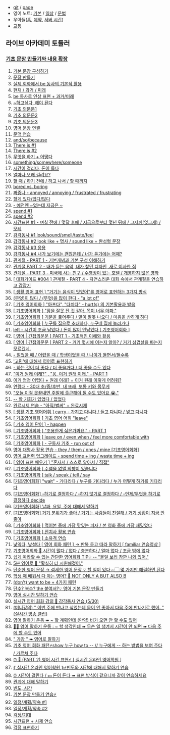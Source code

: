- [git](https://github.com/HyungjunAn/keep) / [page](https://hyungjunan.github.io/keep/)
- 영어 노트: [기본](en/basic.md) / [일상](en/daily.md) / [문법](en/grammar.md)
- 우아들([홈], [예약], [서버 시간])
- [교통]

[홈]: http://www.woorisoa.co.kr/main.php
[예약]: https://mobile.woorisoa.co.kr/
[서버 시간]: https://time.navyism.com/?host=https%3A%2F%2Fmobile.woorisoa.co.kr%2FMain
[교통]: etc/traffic.md

## 라이브 아카데미 토들러 

### [기초 문장 만들기와 내용 확장](https://youtube.com/playlist?list=PLEzsBdrpZXC8tdzAqQHEQ66TocGI-Kagh&si=TpEkuvuDadzCP7Ni)

1. [기본 문장 구성하기](https://www.youtube.com/watch?v=OGHo7apPWIY&list=PLEzsBdrpZXC8tdzAqQHEQ66TocGI-Kagh&index=1&t=5s&pp=iAQB)
1. [문장 만들기](https://www.youtube.com/watch?v=yJg0rrmRZhA&list=PLEzsBdrpZXC8tdzAqQHEQ66TocGI-Kagh&index=2&t=401s&pp=iAQB)
1. [실제 회화에서 be 동사의 기본적 활용](https://www.youtube.com/watch?v=0R6tL0ESm_U&list=PLEzsBdrpZXC8tdzAqQHEQ66TocGI-Kagh&index=3&pp=iAQB)
1. [현재 / 과거 / 미래](https://www.youtube.com/watch?v=c7_IqzxcaS0&list=PLEzsBdrpZXC8tdzAqQHEQ66TocGI-Kagh&index=4&t=30s&pp=iAQB)
1. [be 동사로 인상 표현 + 과거/미래](https://www.youtube.com/watch?v=MY6Y2wiXSLA&list=PLEzsBdrpZXC8tdzAqQHEQ66TocGI-Kagh&index=5&pp=iAQB)
1. [~하고싶다, 해야 된다](https://www.youtube.com/watch?v=kOi2P-HQIKs&list=PLEzsBdrpZXC8tdzAqQHEQ66TocGI-Kagh&index=6&pp=iAQB)
1. [기초 의문문1](https://www.youtube.com/watch?v=_FeHK1Vd7KM&list=PLEzsBdrpZXC8tdzAqQHEQ66TocGI-Kagh&index=7&pp=iAQB)
1. [기초 의문문2](https://www.youtube.com/watch?v=MDLG58YRPv4&list=PLEzsBdrpZXC8tdzAqQHEQ66TocGI-Kagh&index=8&pp=iAQB)
1. [기초 의문문3](https://www.youtube.com/watch?v=pOggApqOz3Y&list=PLEzsBdrpZXC8tdzAqQHEQ66TocGI-Kagh&index=9&pp=iAQB)
1. [영어 문장 연결](https://www.youtube.com/watch?v=uPWsw5GIbtI&list=PLEzsBdrpZXC8tdzAqQHEQ66TocGI-Kagh&index=10&pp=iAQB)
1. [문맥 연습](https://www.youtube.com/watch?v=wjXyGcnx2G8&list=PLEzsBdrpZXC8tdzAqQHEQ66TocGI-Kagh&index=11&pp=iAQB)
1. [and/so/because](https://www.youtube.com/watch?v=lIwZ3bkyr6s&list=PLEzsBdrpZXC8tdzAqQHEQ66TocGI-Kagh&index=12&pp=iAQB)
1. [There is #1](https://www.youtube.com/watch?v=WSUM2yUsub8&list=PLEzsBdrpZXC8tdzAqQHEQ66TocGI-Kagh&index=13&pp=iAQB)
1. [There is #2](https://www.youtube.com/watch?v=5nwOP4D__rw&list=PLEzsBdrpZXC8tdzAqQHEQ66TocGI-Kagh&index=14&pp=iAQB)
1. [무엇을 하기 + 어떻다](https://www.youtube.com/watch?v=Xg1fjoe0cXo&list=PLEzsBdrpZXC8tdzAqQHEQ66TocGI-Kagh&index=15&pp=iAQB)
1. [something/somewhere/someone](https://www.youtube.com/watch?v=hyHjOMAPmMs&list=PLEzsBdrpZXC8tdzAqQHEQ66TocGI-Kagh&index=16&pp=iAQB)
1. [시간이 걸리다, 돈이 들다](https://www.youtube.com/watch?v=rFGmMnQFQaw&list=PLEzsBdrpZXC8tdzAqQHEQ66TocGI-Kagh&index=17&t=7s&pp=iAQB)
1. [얼마나 오래 걸려요?](https://www.youtube.com/watch?v=_49xUFx5n4M&list=PLEzsBdrpZXC8tdzAqQHEQ66TocGI-Kagh&index=18&pp=iAQB)
1. [할 때 / 하기 전에 / 하고 나서 / 할 때까지](https://www.youtube.com/watch?v=dpN0FfT8k7o&list=PLEzsBdrpZXC8tdzAqQHEQ66TocGI-Kagh&index=19&pp=iAQB)
1. [bored vs. boring](https://www.youtube.com/watch?v=tgAnPN_mf-k&list=PLEzsBdrpZXC8tdzAqQHEQ66TocGI-Kagh&index=20&pp=iAQB)
1. [짜증나 - annoyed / annoying / frustrated / frustrating](https://www.youtube.com/watch?v=Ks0qJXeTCcA&list=PLEzsBdrpZXC8tdzAqQHEQ66TocGI-Kagh&index=21&pp=iAQB)
1. [할게 있다/없다/많다](https://www.youtube.com/watch?v=cHJpKhVnH-I&list=PLEzsBdrpZXC8tdzAqQHEQ66TocGI-Kagh&index=22&pp=iAQB)
1. [- 예전엔 ~었는데 지금은 ~](https://www.youtube.com/watch?v=F8vUB75aD34&list=PLEzsBdrpZXC8tdzAqQHEQ66TocGI-Kagh&index=23&pp=iAQB)
1. [spend #1](https://www.youtube.com/watch?v=yvWkEoHCdmE&list=PLEzsBdrpZXC8tdzAqQHEQ66TocGI-Kagh&index=24&pp=iAQB)
1. [spend #2](https://www.youtube.com/watch?v=vsoQ-MWFGZc&list=PLEzsBdrpZXC8tdzAqQHEQ66TocGI-Kagh&index=25&pp=iAQB)
1. [시간표현 #1 - 며칠 전에 / 몇달 후에 / 지금으로부터 몇년 뒤에 / 그저께(엊그제) / 모레](https://www.youtube.com/watch?v=l_OIS5XaQCs&list=PLEzsBdrpZXC8tdzAqQHEQ66TocGI-Kagh&index=26&pp=iAQB)
1. [감각동사 #1 look/sound/smell/taste/feel](https://www.youtube.com/watch?v=vPpsH30SmZs&list=PLEzsBdrpZXC8tdzAqQHEQ66TocGI-Kagh&index=27&pp=iAQB)
1. [감각동사 #2 look like + 명사 / sound like + 완성형 문장](https://www.youtube.com/watch?v=lo4YD4FASOM&list=PLEzsBdrpZXC8tdzAqQHEQ66TocGI-Kagh&index=28&pp=iAQB)
1. [감각동사 #3 응용](https://www.youtube.com/watch?v=GHlSaB3VzRE&list=PLEzsBdrpZXC8tdzAqQHEQ66TocGI-Kagh&index=29&pp=iAQB)
1. [감각동사 #4 내가 보기에는 괜찮은데 / 너가 듣기에는 어때?](https://www.youtube.com/watch?v=KvuCt-u56Ww&list=PLEzsBdrpZXC8tdzAqQHEQ66TocGI-Kagh&index=30&pp=iAQB)
1. [관계절 - PART 1 - 기본개념과 기본 구성 이해하기](https://www.youtube.com/watch?v=xY8-tOJu0GQ&list=PLEzsBdrpZXC8tdzAqQHEQ66TocGI-Kagh&index=31&pp=iAQB)
1. [관계절 PART 2 - 내가 듣는 음악, 내가 찾던 디자인, 새로 이사한 집](https://www.youtube.com/watch?v=Iux513BJWLo&list=PLEzsBdrpZXC8tdzAqQHEQ66TocGI-Kagh&index=32&pp=iAQB)
1. [관계절 - PART 3 - 미국에 사는 친구 / 수영장이 있는 호텔 / 개봉하지 않은 영화](https://www.youtube.com/watch?v=_2RMoPE92VY&list=PLEzsBdrpZXC8tdzAqQHEQ66TocGI-Kagh&index=33&pp=iAQB)
1. [[ 대화가이드 #004 ] 관계절 - PART 4 - 자연스러운 대화 속에서 관계절을 연습하고 감잡기](https://www.youtube.com/watch?v=LhLO4mwkac8&list=PLEzsBdrpZXC8tdzAqQHEQ66TocGI-Kagh&index=34&pp=iAQB)
1. [[ 생활 영어 표현 ] "거기는 음식이 맛있어"를 영어로 표현하는 3가지 방식](https://www.youtube.com/watch?v=W3V9TM6Vrj0&list=PLEzsBdrpZXC8tdzAqQHEQ66TocGI-Kagh&index=35&pp=iAQB)
1. [(무엇)이 많다 / (무엇)을 많이 한다 - "a lot of"](https://www.youtube.com/watch?v=HsmLR7rZtTg&list=PLEzsBdrpZXC8tdzAqQHEQ66TocGI-Kagh&index=36&pp=iAQB)
1. [[ 기초 영어회화 ] "아프다", "다치다" - hurt(s) 의 기본활용과 발음](https://www.youtube.com/watch?v=4IuQ53h9dwQ&list=PLEzsBdrpZXC8tdzAqQHEQ66TocGI-Kagh&index=37&pp=iAQB)
1. [[ 기초영어회화 ] "잠을 잘못 잔 것 같아. 목이 너무 아파."](https://www.youtube.com/watch?v=v2pQyesI_qY&list=PLEzsBdrpZXC8tdzAqQHEQ66TocGI-Kagh&index=38&pp=iAQB)
1. [[ 기초영어회화 ] 기분을 풀어주다 / 말이 잘못 나오다 / 마음을 상하게 하다](https://www.youtube.com/watch?v=BmKpL--OVXg&list=PLEzsBdrpZXC8tdzAqQHEQ66TocGI-Kagh&index=39&pp=iAQB)
1. [[ 기초영어회화 ] 누구를 집으로 초대하다, 누구네 집에 놀러가다](https://www.youtube.com/watch?v=ZcuabDrVrIw&list=PLEzsBdrpZXC8tdzAqQHEQ66TocGI-Kagh&index=40&pp=iAQB)
1. [left - 시간이 조금 남았다 / 돈이 많이 안남았다 [ 기초영어회화 ]](https://www.youtube.com/watch?v=V3yn8eUAHYk&list=PLEzsBdrpZXC8tdzAqQHEQ66TocGI-Kagh&index=41&pp=iAQB)
1. [[ 영어 | 간접의문문 ] PART 1 - 기초적인 이해와 활용](https://www.youtube.com/watch?v=FVWYx4w8QEQ&list=PLEzsBdrpZXC8tdzAqQHEQ66TocGI-Kagh&index=42&pp=iAQB)
1. [[ 영어 | 간접의문문 ] PART 2 - 거기 몇시에 여는지 알아? / 거기 삼겹살을 파는지 모르겠네.](https://www.youtube.com/watch?v=3Y3fLBziNiI&list=PLEzsBdrpZXC8tdzAqQHEQ66TocGI-Kagh&index=43&pp=iAQB)
1. [ - 젊었을 때 / 어렸을 때 / 학생이었을 때 / 나이가 들면서/들수록](https://www.youtube.com/watch?v=YN7l3dg-oog&list=PLEzsBdrpZXC8tdzAqQHEQ66TocGI-Kagh&index=44&pp=iAQB)
1. [ '고민'에 대해서 영어로 표현하기](https://www.youtube.com/watch?v=bNqR7zgoc04&list=PLEzsBdrpZXC8tdzAqQHEQ66TocGI-Kagh&index=45&pp=iAQB)
1. [ - 하는 것이 더 좋다 / 더 좋을거다 / 더 좋을 수도 있다](https://www.youtube.com/watch?v=xumwjCeDRQE&list=PLEzsBdrpZXC8tdzAqQHEQ66TocGI-Kagh&index=46&pp=iAQB)
1. [ "이거 원래 이래?" , "응. 이거 원래 이래." - PART 1](https://www.youtube.com/watch?v=yK_MuPCqc5w&list=PLEzsBdrpZXC8tdzAqQHEQ66TocGI-Kagh&index=47&pp=iAQB)
1. [ 이거 엄청 어렵다 + 원래 이래? = 이거 원래 이렇게 어려워?](https://www.youtube.com/watch?v=ew_T9ts-ikI&list=PLEzsBdrpZXC8tdzAqQHEQ66TocGI-Kagh&index=48&pp=iAQB)
1. [ 연령대 - 30대 초/중/후반, 내 또래, 보통 키와 몸무게](https://www.youtube.com/watch?v=f0G2pQAKuNk&list=PLEzsBdrpZXC8tdzAqQHEQ66TocGI-Kagh&index=49&pp=iAQB)
1. [ "오늘 이걸 못끝내면 주말에 출근해야 될 수도 있어요 😭."](https://www.youtube.com/watch?v=ZWm1kpXs-nY&list=PLEzsBdrpZXC8tdzAqQHEQ66TocGI-Kagh&index=50&pp=iAQB)
1. [ -- 할 기회가 있었다 / 없었다](https://www.youtube.com/watch?v=g5Wv-YDqsxU&list=PLEzsBdrpZXC8tdzAqQHEQ66TocGI-Kagh&index=51&pp=iAQB)
1. [ 완료시제 연습 - "아직/벌써" + 완료시제](https://www.youtube.com/watch?v=8zdLUDXuMHY&list=PLEzsBdrpZXC8tdzAqQHEQ66TocGI-Kagh&index=52&pp=iAQB)
1. [[ 생활 기초 영어어휘 ] carry - 가지고 다니다 / 들고 다니다 / 넣고 다니다](https://www.youtube.com/watch?v=UGgpU3heTXc&list=PLEzsBdrpZXC8tdzAqQHEQ66TocGI-Kagh&index=53&pp=iAQB)
1. [[ 기초영어회화 ] 기초 영어 어휘 "leave"](https://www.youtube.com/watch?v=G6blEAxcZJQ&list=PLEzsBdrpZXC8tdzAqQHEQ66TocGI-Kagh&index=54&pp=iAQB)
1. [[ 기초 영어 단어 ] - happen](https://www.youtube.com/watch?v=awlESfrBeh4&list=PLEzsBdrpZXC8tdzAqQHEQ66TocGI-Kagh&index=55&pp=iAQB)
1. [[ 기초영어회화 ] "조용한게 싫은가봐요." - PART 1](https://www.youtube.com/watch?v=jHMtRMn3EI0&list=PLEzsBdrpZXC8tdzAqQHEQ66TocGI-Kagh&index=56&pp=iAQB)
1. [[ 기초영어회화 ]  leave on / even when / feel more comfortable with](https://www.youtube.com/watch?v=1085X__lj-I&list=PLEzsBdrpZXC8tdzAqQHEQ66TocGI-Kagh&index=57&pp=iAQB)
1. [[ 기초영어회화 ] - 구동사 기초 - run out of](https://www.youtube.com/watch?v=1B6igT5zqPI&list=PLEzsBdrpZXC8tdzAqQHEQ66TocGI-Kagh&index=58&pp=iAQB)
1. [영어 대명사 활용 연습 - they / them / ones / mine [기초영어회화]](https://www.youtube.com/watch?v=pAex5fMSDsc&list=PLEzsBdrpZXC8tdzAqQHEQ66TocGI-Kagh&index=59&pp=iAQB)
1. [영어 표현력 업그레이드 - spend time + ing / waste time + ing](https://www.youtube.com/watch?v=mV_F2aqSSC8&list=PLEzsBdrpZXC8tdzAqQHEQ66TocGI-Kagh&index=60&pp=iAQB)
1. [[ 영어 표현 배우기 ] "혼자서 / 스스로 알아서 / 직접"](https://www.youtube.com/watch?v=oiHcMCqoeXU&list=PLEzsBdrpZXC8tdzAqQHEQ66TocGI-Kagh&index=61&pp=iAQB)
1. [[ 기초영어회화 ] 수염을 없앨 의향이 있습니다](https://www.youtube.com/watch?v=sec7DGM8M5I&list=PLEzsBdrpZXC8tdzAqQHEQ66TocGI-Kagh&index=62&pp=iAQB)
1. [[ 기초영어회화 ] talk / speak / tell / say](https://www.youtube.com/watch?v=Q-YQr0c6Lw0&list=PLEzsBdrpZXC8tdzAqQHEQ66TocGI-Kagh&index=63&pp=iAQB)
1. [[기초영어회화] "wait" - 기다리다 / 누구를 기다리다 / 누가 어떻게 하기를 기다리다](https://www.youtube.com/watch?v=5WEAx-rYcbs&list=PLEzsBdrpZXC8tdzAqQHEQ66TocGI-Kagh&index=64&pp=iAQB)
1. [[기초영어회화] -하기로 결정하다 / -하지 않기로 결정하다 / -언제/무엇을 하기로 결정하다 decide](https://www.youtube.com/watch?v=iFiSCaHxg1s&list=PLEzsBdrpZXC8tdzAqQHEQ66TocGI-Kagh&index=65&pp=iAQB)
1. [[기초영어회화] 날짜, 요일, 주에 대해서 말하기](https://www.youtube.com/watch?v=SdEkD2eH5zg&list=PLEzsBdrpZXC8tdzAqQHEQ66TocGI-Kagh&index=66&pp=iAQB)
1. [[기초영어회화] 거기 분위기가 좋아 / 거기는 사람들이 친절해 / 거기 상황이 지금 안좋아](https://www.youtube.com/watch?v=oHQWA0Cw35I&list=PLEzsBdrpZXC8tdzAqQHEQ66TocGI-Kagh&index=67&pp=iAQB)
1. [[ 기초영어회화 ] 먹어본 중에 가장 맛있는 피자 / 본 영화 중에 가장 재밌었다](https://www.youtube.com/watch?v=TZe4fUKPPxY&list=PLEzsBdrpZXC8tdzAqQHEQ66TocGI-Kagh&index=68&pp=iAQB)
1. [[ 기초영어회화 ] 전치사 활용 연습](https://www.youtube.com/watch?v=B4e0xZZN2QE&list=PLEzsBdrpZXC8tdzAqQHEQ66TocGI-Kagh&index=69&pp=iAQB)
1. [[ 기초영어회화 ] 소유격 연습](https://www.youtube.com/watch?v=O1YcgSj1abk&list=PLEzsBdrpZXC8tdzAqQHEQ66TocGI-Kagh&index=70&pp=iAQB)
1. [낯익다, 낯설다 [ 영어 회화 패턴 ] → 반복 듣고 따라 말하기 [ familiar 연습영상 ]](https://www.youtube.com/watch?v=gxZTTgEnkcE&list=PLEzsBdrpZXC8tdzAqQHEQ66TocGI-Kagh&index=71&pp=iAQB)
1. [기초영어회화 💬 시간이 많다 / 없다 / 충분하다 / 얼마 없다 / 조금 밖에 없다](https://www.youtube.com/watch?v=4QENSg-v7Dg&list=PLEzsBdrpZXC8tdzAqQHEQ66TocGI-Kagh&index=72&pp=iAQB)
1. [쉽게 따라할 수 있는 간단한 영어회화 TiP💡 --  "볼일 보러 잠깐 나와 있어."](https://www.youtube.com/watch?v=GH8B7RN3WHA&list=PLEzsBdrpZXC8tdzAqQHEQ66TocGI-Kagh&index=73&pp=iAQB)
1. [5분 영어로 💬 "확실히 더 시원해졌어."](https://www.youtube.com/watch?v=8sPG7Wf2dgU&list=PLEzsBdrpZXC8tdzAqQHEQ66TocGI-Kagh&index=74&pp=iAQB)
1. [단순한 영어 문장 → 섬세한 영어 문장 💡  할 일이 있다 👉🏻 몇 가지만 해결하면 된다](https://www.youtube.com/watch?v=m9DcvA8rm0w&list=PLEzsBdrpZXC8tdzAqQHEQ66TocGI-Kagh&index=75&pp=iAQB)
1. [학생 때 배워서 다 아는 영어? 🤔 NOT ONLY A BUT ALSO B](https://www.youtube.com/watch?v=RtTe8SDH84Y&list=PLEzsBdrpZXC8tdzAqQHEQ66TocGI-Kagh&index=76&pp=iAQB)
1. [(don't) want to be + 4가지 패턴](https://www.youtube.com/watch?v=sIJAyQv4reg&list=PLEzsBdrpZXC8tdzAqQHEQ66TocGI-Kagh&index=77&pp=iAQB)
1. [단수? 복수? the 붙여서?💡 영어 기본 문장 만들기](https://www.youtube.com/watch?v=0_rl8bVx0MU&list=PLEzsBdrpZXC8tdzAqQHEQ66TocGI-Kagh&index=78&pp=iAQB)
1. [영어 실시간 말하기 연습](https://www.youtube.com/watch?v=HWO6USt1n3g&list=PLEzsBdrpZXC8tdzAqQHEQ66TocGI-Kagh&index=79&pp=iAQB)
1. [실시간 영어 회화 강의 🔴 감각동사 연습 (5/30)](https://www.youtube.com/watch?v=YPqYxDg0pRo&list=PLEzsBdrpZXC8tdzAqQHEQ66TocGI-Kagh&index=80&pp=iAQB)
1. [(미니강의) " 이번 주에 만나고 싶었는데 몸이 안 좋아서 다음 주에 만나기로 했어. " (실시간 방송 클립)](https://www.youtube.com/watch?v=xUdP1_-Lj_Y&list=PLEzsBdrpZXC8tdzAqQHEQ66TocGI-Kagh&index=81&pp=iAQB)
1. [영어 말하기 운동 ➠ ~ 할 계획인데 (만약) 비가 오면 안 할 수도 있어](https://www.youtube.com/watch?v=oxcmKf9-GIk&list=PLEzsBdrpZXC8tdzAqQHEQ66TocGI-Kagh&index=82&pp=iAQB)
1. [💪🏻 영어 말하기 운동 : ~ 할 생각인데 ➠ 무슨 일 생겨서 시간이 안 되면 ➠ 다음 주에 할 수도 있어](https://www.youtube.com/watch?v=NM914y96H7g&list=PLEzsBdrpZXC8tdzAqQHEQ66TocGI-Kagh&index=83&pp=iAQB)
1. [" 가장 " ➠ 영어로 말하기](https://www.youtube.com/watch?v=d38IA09xdws&list=PLEzsBdrpZXC8tdzAqQHEQ66TocGI-Kagh&index=84&pp=iAQB)
1. [기초 영어 회화 패턴⚡️show 누구 how to -- // 누구에게 -- 하는 방법을 보여 주다 / 가르쳐 주다](https://www.youtube.com/watch?v=tsAfITpS_xU&list=PLEzsBdrpZXC8tdzAqQHEQ66TocGI-Kagh&index=85&pp=iAQB)
1. [⏰ 📅 (PART 2) 영어 시간 표현⚡️ [ 실시간 온라인 영어학원 ]](https://www.youtube.com/watch?v=O6DxtN6M6Tg&list=PLEzsBdrpZXC8tdzAqQHEQ66TocGI-Kagh&index=86&pp=iAQB)
1. [⟪ 실시간 온라인 영어학원 ⟫⚡️빈도와 시간에 대해서 말하기 연습](https://www.youtube.com/watch?v=vYV1f6nT_ao&list=PLEzsBdrpZXC8tdzAqQHEQ66TocGI-Kagh&index=87&pp=iAQB)
1. [⏰ 시간이 걸린다 / 💴 돈이 든다 ➠ 표현 방식이 같으니까 같이 연습하세요](https://www.youtube.com/watch?v=mwTOT6HDeLA&list=PLEzsBdrpZXC8tdzAqQHEQ66TocGI-Kagh&index=88&pp=iAQB)
1. [관계에 대해 말하기](https://www.youtube.com/watch?v=idN6oZLwnsw&list=PLEzsBdrpZXC8tdzAqQHEQ66TocGI-Kagh&index=89&pp=iAQB)
1. [빈도, 시간](https://www.youtube.com/watch?v=2Y8Lh1gVN0E&list=PLEzsBdrpZXC8tdzAqQHEQ66TocGI-Kagh&index=90&pp=iAQB)
1. [기본 문장 만들기 연습⚡️](https://www.youtube.com/watch?v=an7IzNAc6CU&list=PLEzsBdrpZXC8tdzAqQHEQ66TocGI-Kagh&index=91&pp=iAQB)
1. [일정/계획/약속 #1](https://www.youtube.com/watch?v=Arz3JDNTLIo&list=PLEzsBdrpZXC8tdzAqQHEQ66TocGI-Kagh&index=92&pp=iAQB)
1. [일정/계획/약속 #2](https://www.youtube.com/watch?v=rob0entVfoo&list=PLEzsBdrpZXC8tdzAqQHEQ66TocGI-Kagh&index=93&pp=iAQB)
1. [걱정/기대](https://www.youtube.com/watch?v=2ZQDp9IbJHw&list=PLEzsBdrpZXC8tdzAqQHEQ66TocGI-Kagh&index=94&pp=iAQB)
1. [시간표현 + 시제 연습](https://www.youtube.com/watch?v=ifWfkeU9834&list=PLEzsBdrpZXC8tdzAqQHEQ66TocGI-Kagh&index=95&pp=iAQB)
1. [걱정 표현하기](https://www.youtube.com/watch?v=6F2lQkvELTg&list=PLEzsBdrpZXC8tdzAqQHEQ66TocGI-Kagh&index=96&pp=iAQB)


